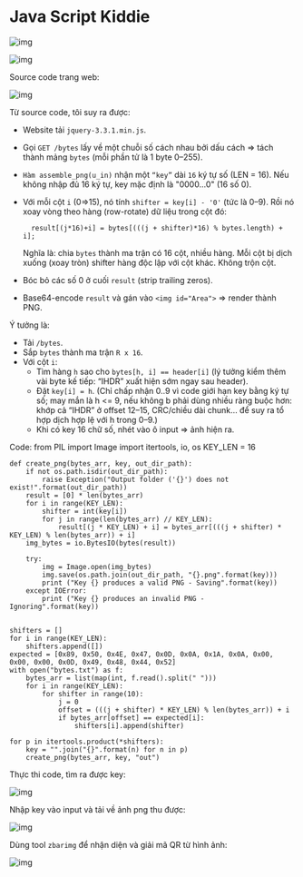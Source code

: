 # Java Script Kiddie

![img](391)

![img](392)

Source code trang web:

![img](393)

Từ source code, tôi suy ra được:
- Website tải `jquery-3.3.1.min.js`.
- Gọi `GET /bytes` lấy về một chuỗi số cách nhau bởi dấu cách => tách thành mảng `bytes` (mỗi phần tử là 1 byte 0–255).
- `Hàm assemble_png(u_in)` nhận một `“key”` dài `16` ký tự số (LEN = 16). Nếu không nhập đủ 16 ký tự, key mặc định là "0000...0" (16 số 0).
- Với mỗi cột `i` (0=>15), nó tính `shifter = key[i] - '0'` (tức là 0–9). Rồi nó xoay vòng theo hàng (row-rotate) dữ liệu trong cột đó:

        result[(j*16)+i] = bytes[(((j + shifter)*16) % bytes.length) + i];

    Nghĩa là: chia `bytes` thành ma trận có 16 cột, nhiều hàng. Mỗi cột bị dịch xuống (xoay tròn) shifter hàng độc lập với cột khác. Không trộn cột.

- Bóc bỏ các số 0 ở cuối `result` (strip trailing zeros).
- Base64-encode `result` và gán vào `<img id="Area">` =>
render thành PNG.

Ý tưởng là:
- Tải `/bytes`.
- Sắp `bytes` thành ma trận `R x 16`.
- Với cột `i`:
    - Tìm hàng `h` sao cho `bytes[h, i] == header[i]` (lý tưởng kiểm thêm vài byte kế tiếp: “IHDR” xuất hiện sớm ngay sau header).  
    - Đặt `key[i] = h`. (Chỉ chấp nhận 0..9 vì code giới hạn key bằng ký tự số; may mắn là h <= 9, nếu không b phải dùng nhiều ràng buộc hơn: khớp cả “IHDR” ở offset 12–15, CRC/chiều dài chunk… để suy ra tổ hợp dịch hợp lệ với h trong 0–9.)
    - Khi có key 16 chữ số, nhét vào ô input => ảnh hiện ra.

Code:
    from PIL import Image
    import itertools, io, os
    KEY_LEN = 16

    def create_png(bytes_arr, key, out_dir_path):
        if not os.path.isdir(out_dir_path):
            raise Exception("Output folder ('{}') does not exist!".format(out_dir_path))
        result = [0] * len(bytes_arr)
        for i in range(KEY_LEN):
            shifter = int(key[i])
            for j in range(len(bytes_arr) // KEY_LEN):
                result[(j * KEY_LEN) + i] = bytes_arr[(((j + shifter) * KEY_LEN) % len(bytes_arr)) + i]
        img_bytes = io.BytesIO(bytes(result))

        try:
            img = Image.open(img_bytes)
            img.save(os.path.join(out_dir_path, "{}.png".format(key)))
            print ("Key {} produces a valid PNG - Saving".format(key))
        except IOError:
            print ("Key {} produces an invalid PNG - Ignoring".format(key))


    shifters = []
    for i in range(KEY_LEN):
        shifters.append([])
    expected = [0x89, 0x50, 0x4E, 0x47, 0x0D, 0x0A, 0x1A, 0x0A, 0x00, 0x00, 0x00, 0x0D, 0x49, 0x48, 0x44, 0x52]
    with open("bytes.txt") as f:
        bytes_arr = list(map(int, f.read().split(" ")))
        for i in range(KEY_LEN):
            for shifter in range(10):
                j = 0
                offset = (((j + shifter) * KEY_LEN) % len(bytes_arr)) + i
                if bytes_arr[offset] == expected[i]:
                    shifters[i].append(shifter)               

    for p in itertools.product(*shifters):
        key = "".join("{}".format(n) for n in p)
        create_png(bytes_arr, key, "out")

Thực thi code, tìm ra được key:

![img](394)

Nhập key vào input và tải về ảnh png thu được:

![img](395)

Dùng tool `zbarimg` để nhận diện và giải mã QR từ hình ảnh:

![img](396)
